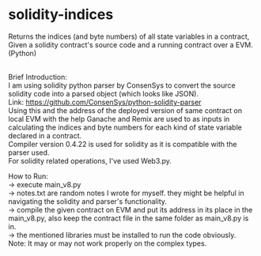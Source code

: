 # solidity-indices<br /> 
Returns the indices (and byte numbers) of all state variables in a contract, Given a solidity contract's source code and a running contract over a EVM. (Python)<br /> <br /> 

Brief Introduction:<br /> 
I am using solidity python parser by ConsenSys to convert the source solidity code into a parsed object (which looks like JSON). <br /> Link: https://github.com/ConsenSys/python-solidity-parser<br /> 
Using this and the address of the deployed version of same contract on local EVM with the help Ganache and Remix are used to as inputs in calculating the indices and byte numbers for each kind of state variable declared in a contract.<br /> 
Compiler version 0.4.22 is used for solidity as it is compatible with the parser used.<br /> 
For solidity related operations, I've used Web3.py.<br /> 

How to Run:<br /> 
-> execute main_v8.py<br /> 
-> notes.txt are random notes I wrote for myself. they might be helpful in navigating the solidity and parser's functionality.<br /> 
-> compile the given contract on EVM and put its address in its place in the main_v8.py, also keep the contract file in the same folder as main_v8.py is in. <br /> 
-> the mentioned libraries must be installed to run the code obviously.
<br /> 
Note: It may or may not work properly on the complex types.
